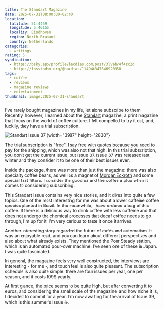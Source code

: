 ```yaml
---
title: The Standart Magazine
date: 2025-07-31T08:00:00+02:00
location:
  latitude: 51.4459
  longitude: 5.46156
  locality: Eindhoven
  region: North Brabant
  country: Netherlands
categories:
  - writings
rating: 5
syndication:
  - https://bsky.app/profile/hacdias.com/post/3lvahv4f4zc2d
  - https://fosstodon.org/@hacdias/114946347646920360
tags:
  - coffee
  - reviews
  - magazine reviews
  - entertainment
thumbnail: image:2025-07-31-standart
---
```


I've rarely bought magazines in my life, let alone subscribe to them. Recently, however, I learned about the [Standart](https://standartmag.com/) magazine, a print magazine that focus on the world of coffee culture. I felt compelled to try it out, and, luckily, they have a trial subscription.

<!--more-->

![Standart Issue 37](image:2025-07-31-standart)
{width="3987" height="2830"}

The trial subscription is "free". I say free with quotes because you need to pay for the shipping, which was also not that high. In this trial subscription, you don't get the current issue, but Issue 37. Issue 37 was released last winter and they consider it to be one of their best issues ever.

Inside the package, there was more than just the magazine: there was also specialty coffee beans, as well as a magnet of [Morgan Eckroth](https://en.wikipedia.org/wiki/Morgan_Eckroth) and some special fast filters. I consider the goodies and the coffee a plus when it comes to considering subscribing.

This Standart issue contains very nice stories, and it dives into quite a few topics. One of the most interesting for me was about a lower caffeine coffee species planted in Brazil. In the meanwhile, I have ordered a bag of this coffee. If there is a delicious way to drink coffee with less caffeine and that does not undergo the chemical processes that decaf coffee needs to go through, I'm up for it. I'm very curious to taste it once it arrives.

Another interesting story regarded the future of cafés and automatism. It was an enjoyable read, and you can learn about different perspectives and also about what already exists. They mentioned the Pour Steady station, which is an automated pour-over machine. I've seen one of these in Japan. I was quite fascinated.

In general, the magazine feels very well constructed, the interviews are interesting - for me -, and touch feel is also quite pleasant. The subscription schedule is also quite simple: there are four issues per year, one per season, and it costs 109$ yearly.

At first glance, the price seems to be quite high, but after converting it to euros, and considering the small scale of the magazine, and how niche it is, I decided to commit for a year. I'm now awaiting for the arrival of Issue 39, which is this summer's issue ☕️.
